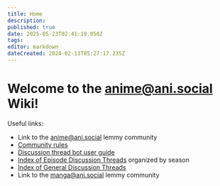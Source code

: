 ```yaml
---
title: Home
description: 
published: true
date: 2025-05-23T02:41:19.050Z
tags: 
editor: markdown
dateCreated: 2024-02-13T05:27:17.235Z
---
```


# Welcome to the anime@ani.social Wiki!

Useful links:

- Link to the [anime@ani.social](https://ani.social/c/anime) lemmy community
- [Community rules](/rules)
- [Discussion thread bot user guide](/rikka)
- [Index of Episode Discussion Threads](/discussions-index) organized by season
- [Index of General Discussion Threads](/general-threads)
- Link to the [manga@ani.social](https://ani.social/c/manga) lemmy community
